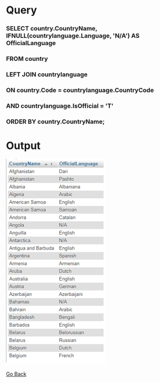 
# Query

### SELECT country.CountryName, IFNULL(countrylanguage.Language, 'N/A') AS OfficialLanguage
### FROM country
### LEFT JOIN countrylanguage
### ON country.Code = countrylanguage.CountryCode
### AND countrylanguage.IsOfficial = 'T'
### ORDER BY country.CountryName;



# Output

![](/images/query1.png)


[Go Back](/README.md/)
